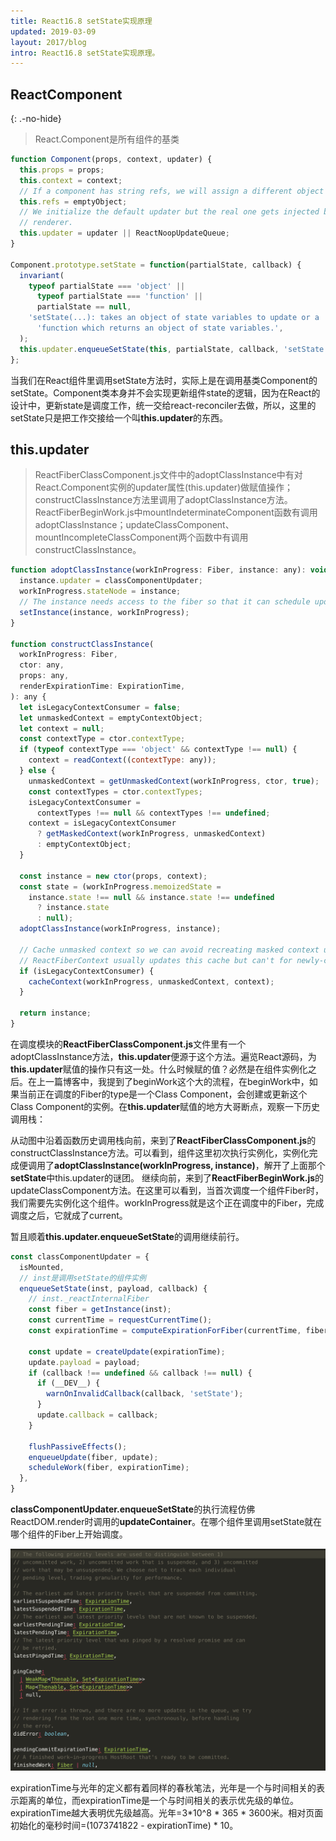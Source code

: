 ```yaml
---
title: React16.8 setState实现原理
updated: 2019-03-09
layout: 2017/blog
intro: React16.8 setState实现原理。
---
```


ReactComponent
---------
{: .-no-hide}

> React.Component是所有组件的基类

```js
function Component(props, context, updater) {
  this.props = props;
  this.context = context;
  // If a component has string refs, we will assign a different object later.
  this.refs = emptyObject;
  // We initialize the default updater but the real one gets injected by the
  // renderer.
  this.updater = updater || ReactNoopUpdateQueue;
}

Component.prototype.setState = function(partialState, callback) {
  invariant(
    typeof partialState === 'object' ||
      typeof partialState === 'function' ||
      partialState == null,
    'setState(...): takes an object of state variables to update or a ' +
      'function which returns an object of state variables.',
  );
  this.updater.enqueueSetState(this, partialState, callback, 'setState');
};
```

当我们在React组件里调用setState方法时，实际上是在调用基类Component的setState。Component类本身并不会实现更新组件state的逻辑，因为在React的设计中，更新state是调度工作，统一交给react-reconciler去做，所以，这里的setState只是把工作交接给一个叫**this.updater**的东西。


## this.updater

> ReactFiberClassComponent.js文件中的adoptClassInstance中有对React.Component实例的updater属性(this.updater)做赋值操作；constructClassInstance方法里调用了adoptClassInstance方法。ReactFiberBeginWork.js中mountIndeterminateComponent函数有调用adoptClassInstance；updateClassComponent、mountIncompleteClassComponent两个函数中有调用constructClassInstance。

```js
function adoptClassInstance(workInProgress: Fiber, instance: any): void {
  instance.updater = classComponentUpdater;
  workInProgress.stateNode = instance;
  // The instance needs access to the fiber so that it can schedule updates
  setInstance(instance, workInProgress);
}

function constructClassInstance(
  workInProgress: Fiber,
  ctor: any,
  props: any,
  renderExpirationTime: ExpirationTime,
): any {
  let isLegacyContextConsumer = false;
  let unmaskedContext = emptyContextObject;
  let context = null;
  const contextType = ctor.contextType;
  if (typeof contextType === 'object' && contextType !== null) {
    context = readContext((contextType: any));
  } else {
    unmaskedContext = getUnmaskedContext(workInProgress, ctor, true);
    const contextTypes = ctor.contextTypes;
    isLegacyContextConsumer =
      contextTypes !== null && contextTypes !== undefined;
    context = isLegacyContextConsumer
      ? getMaskedContext(workInProgress, unmaskedContext)
      : emptyContextObject;
  }

  const instance = new ctor(props, context);
  const state = (workInProgress.memoizedState =
    instance.state !== null && instance.state !== undefined
      ? instance.state
      : null);
  adoptClassInstance(workInProgress, instance);

  // Cache unmasked context so we can avoid recreating masked context unless necessary.
  // ReactFiberContext usually updates this cache but can't for newly-created instances.
  if (isLegacyContextConsumer) {
    cacheContext(workInProgress, unmaskedContext, context);
  }

  return instance;
}
```

在调度模块的**ReactFiberClassComponent.js**文件里有一个adoptClassInstance方法，**this.updater**便源于这个方法。遍览React源码，为**this.updater**赋值的操作只有这一处。什么时候赋的值？必然是在组件实例化之后。在上一篇博客中，我提到了beginWork这个大的流程，在beginWork中，如果当前正在调度的Fiber的type是一个Class Component，会创建或更新这个Class Component的实例。在**this.updater**赋值的地方大哥断点，观察一下历史调用栈：


从动图中沿着函数历史调用栈向前，来到了**ReactFiberClassComponent.js**的constructClassInstance方法。可以看到，组件这里初次执行实例化，实例化完成便调用了**adoptClassInstance(workInProgress, instance)**，解开了上面那个**setState**中this.updater的谜团。
继续向前，来到了**ReactFiberBeginWork.js**的updateClassComponent方法。在这里可以看到，当首次调度一个组件Fiber时，我们需要先实例化这个组件。workInProgress就是这个正在调度中的Fiber，完成调度之后，它就成了current。


暂且顺着**this.updater.enqueueSetState**的调用继续前行。

```js
const classComponentUpdater = {
  isMounted,
  // inst是调用setState的组件实例
  enqueueSetState(inst, payload, callback) {
    // inst._reactInternalFiber
    const fiber = getInstance(inst);
    const currentTime = requestCurrentTime();
    const expirationTime = computeExpirationForFiber(currentTime, fiber);

    const update = createUpdate(expirationTime);
    update.payload = payload;
    if (callback !== undefined && callback !== null) {
      if (__DEV__) {
        warnOnInvalidCallback(callback, 'setState');
      }
      update.callback = callback;
    }

    flushPassiveEffects();
    enqueueUpdate(fiber, update);
    scheduleWork(fiber, expirationTime);
  },
}
```
**classComponentUpdater.enqueueSetState**的执行流程仿佛ReactDOM.render时调用的**updateContainer**。在哪个组件里调用setState就在哪个组件的Fiber上开始调度。


![fiber-root](/assets/img/fiber-root.png)

expirationTime与光年的定义都有着同样的春秋笔法，光年是一个与时间相关的表示距离的单位，而expirationTime是一个与时间相关的表示优先级的单位。expirationTime越大表明优先级越高。光年=3*10^8 * 365 * 3600米。相对页面初始化的毫秒时间=(1073741822 - expirationTime) * 10。